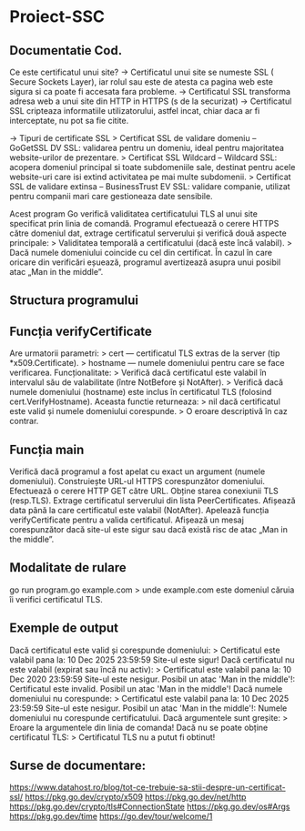 # Proiect-SSC
## Documentatie Cod.

Ce este certificatul unui site? 
  -> Certificatul unui site se numeste SSL ( Secure Sockets Layer), iar rolul sau este de atesta ca pagina web este sigura si ca poate fi accesata fara probleme. 
  ->  Certificatul SSL transforma adresa web a unui site din HTTP in HTTPS (s de la securizat) 
  -> Certificatul SSL cripteaza informatiile utilizatorului, astfel incat, chiar daca ar fi interceptate, nu pot sa fie citite. 

  -> Tipuri de certificate SSL 
        > Certificat SSL de validare domeniu – GoGetSSL DV SSL: validarea pentru un domeniu, ideal pentru majoritatea website-urilor de prezentare. 
        > Certificat SSL Wildcard – Wildcard SSL: acopera domeniul principal si toate subdomeniile sale, destinat pentru acele website-uri care isi extind       activitatea pe mai multe subdomenii. 
        > Certificat SSL de validare extinsa – BusinessTrust EV SSL: validare companie, utilizat pentru companii mari care gestioneaza date sensibile. 

 

Acest program Go verifică validitatea certificatului TLS al unui site specificat prin linia de comandă. Programul efectuează o cerere HTTPS către domeniul dat, extrage certificatul serverului și verifică două aspecte principale:
        > Validitatea temporală a certificatului (dacă este încă valabil).
        > Dacă numele domeniului coincide cu cel din certificat.
În cazul în care oricare din verificări eșuează, programul avertizează asupra unui posibil atac „Man in the middle”.

## Structura programului
  ## Funcția verifyCertificate
  Are urmatorii parametri:
        > cert — certificatul TLS extras de la server (tip *x509.Certificate).
        > hostname — numele domeniului pentru care se face verificarea.
  Funcționalitate:
        > Verifică dacă certificatul este valabil în intervalul său de valabilitate (între NotBefore și NotAfter).
        > Verifică dacă numele domeniului (hostname) este inclus în certificatul TLS (folosind cert.VerifyHostname).
  Aceasta functie returneaza:
        > nil dacă certificatul este valid și numele domeniului corespunde.
        > O eroare descriptivă în caz contrar.

  ## Funcția main
  Verifică dacă programul a fost apelat cu exact un argument (numele domeniului).
  Construiește URL-ul HTTPS corespunzător domeniului.
  Efectuează o cerere HTTP GET către URL.
  Obține starea conexiunii TLS (resp.TLS).
  Extrage certificatul serverului din lista PeerCertificates.
  Afișează data până la care certificatul este valabil (NotAfter).
  Apelează funcția verifyCertificate pentru a valida certificatul.
  Afișează un mesaj corespunzător dacă site-ul este sigur sau dacă există risc de atac „Man in the middle”.
  ## Modalitate de rulare
  go run program.go example.com
        > unde example.com este domeniul căruia îi verifici certificatul TLS.

  ## Exemple de output
  Dacă certificatul este valid și corespunde domeniului:
        > Certificatul este valabil pana la: 10 Dec 2025 23:59:59
          Site-ul este sigur!
  Dacă certificatul nu este valabil (expirat sau încă nu activ):
        > Certificatul este valabil pana la: 10 Dec 2020 23:59:59
          Site-ul este nesigur. Posibil un atac 'Man in the middle'!:
          Certificatul este invalid. Posibil un atac 'Man in the middle'!
  Dacă numele domeniului nu corespunde:
        > Certificatul este valabil pana la: 10 Dec 2025 23:59:59
          Site-ul este nesigur. Posibil un atac 'Man in the middle'!:
          Numele domeniului nu corespunde certificatului.
  Dacă argumentele sunt greșite:
        > Eroare la argumentele din linia de comanda!
  Dacă nu se poate obține certificatul TLS:
        > Certificatul TLS nu a putut fi obtinut!
  ## Surse de documentare:
  https://www.datahost.ro/blog/tot-ce-trebuie-sa-stii-despre-un-certificat-ssl/
  https://pkg.go.dev/crypto/x509
  https://pkg.go.dev/net/http
  https://pkg.go.dev/crypto/tls#ConnectionState
  https://pkg.go.dev/os#Args
  https://pkg.go.dev/time
  https://go.dev/tour/welcome/1
      
